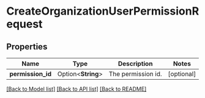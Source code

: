 # CreateOrganizationUserPermissionRequest

## Properties

Name | Type | Description | Notes
------------ | ------------- | ------------- | -------------
**permission_id** | Option<**String**> | The permission id. | [optional]

[[Back to Model list]](../README.md#documentation-for-models) [[Back to API list]](../README.md#documentation-for-api-endpoints) [[Back to README]](../README.md)


